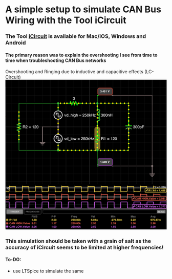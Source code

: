 # A simple setup to simulate CAN Bus Wiring with the Tool iCircuit


### The Tool [iCircuit](http://icircuitapp.com/) is available for Mac/iOS, Windows and Android

#### The primary reason was to explain the overshooting I see from time to time when troubleshooting CAN Bus networks


Overshooting and Ringing due to inductive and capacitive effects (LC-Circuit)
![png](can_bus_simple.png)



### This simulation should be taken with a grain of salt as the accuracy of iCircuit seems to be limited at higher frequencies!

#### To-DO:
- use LTSpice to simulate the same
